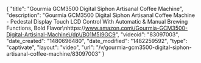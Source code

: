 {
    "title": "Gourmia GCM3500 Digital Siphon Artisanal Coffee Machine",
    "description": "Gourmia GCM3500 Digital Siphon Artisanal Coffee Machine - Pedestal Display Touch LCD Control With Automatic & Manual Brewing Functions, Bold Flavor\nhttps:\/\/www.amazon.com\/Gourmia-GCM3500-Digital-Artisinal-Machine\/dp\/B01M5I9GC9",
    "videoid": "83097003",
    "date_created": "1480696480",
    "date_modified": "1482259592",
    "type": "captivate",
    "layout": "video",
    "url": "\/v\/gourmia-gcm3500-digital-siphon-artisanal-coffee-machine\/83097003"
}